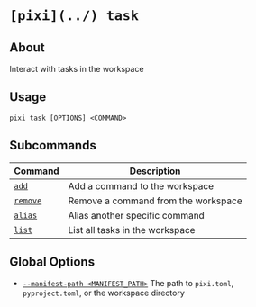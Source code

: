 # `[pixi](../) task`

## About

Interact with tasks in the workspace

## Usage

```text
pixi task [OPTIONS] <COMMAND>

```

## Subcommands

| Command             | Description                         |
| ------------------- | ----------------------------------- |
| [`add`](add/)       | Add a command to the workspace      |
| [`remove`](remove/) | Remove a command from the workspace |
| [`alias`](alias/)   | Alias another specific command      |
| [`list`](list/)     | List all tasks in the workspace     |

## Global Options

- [`--manifest-path <MANIFEST_PATH>`](#arg---manifest-path) The path to `pixi.toml`, `pyproject.toml`, or the workspace directory
